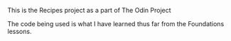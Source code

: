 This is the Recipes project as a part of The Odin Project

The code being used is what I have learned thus far from the Foundations lessons. 
